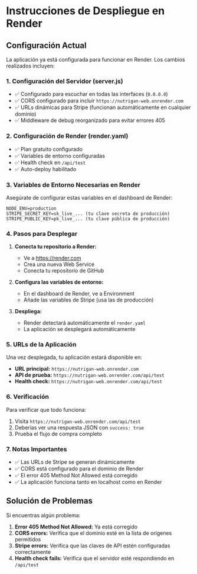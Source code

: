 # Instrucciones de Despliegue en Render

## Configuración Actual

La aplicación ya está configurada para funcionar en Render. Los cambios realizados incluyen:

### 1. Configuración del Servidor (server.js)
- ✅ Configurado para escuchar en todas las interfaces (`0.0.0.0`)
- ✅ CORS configurado para incluir `https://nutrigan-web.onrender.com`
- ✅ URLs dinámicas para Stripe (funcionan automáticamente en cualquier dominio)
- ✅ Middleware de debug reorganizado para evitar errores 405

### 2. Configuración de Render (render.yaml)
- ✅ Plan gratuito configurado
- ✅ Variables de entorno configuradas
- ✅ Health check en `/api/test`
- ✅ Auto-deploy habilitado

### 3. Variables de Entorno Necesarias en Render
Asegúrate de configurar estas variables en el dashboard de Render:

```
NODE_ENV=production
STRIPE_SECRET_KEY=sk_live_... (tu clave secreta de producción)
STRIPE_PUBLIC_KEY=pk_live_... (tu clave pública de producción)
```

### 4. Pasos para Desplegar

1. **Conecta tu repositorio a Render:**
   - Ve a https://render.com
   - Crea una nueva Web Service
   - Conecta tu repositorio de GitHub

2. **Configura las variables de entorno:**
   - En el dashboard de Render, ve a Environment
   - Añade las variables de Stripe (usa las de producción)

3. **Despliega:**
   - Render detectará automáticamente el `render.yaml`
   - La aplicación se desplegará automáticamente

### 5. URLs de la Aplicación

Una vez desplegada, tu aplicación estará disponible en:
- **URL principal:** `https://nutrigan-web.onrender.com`
- **API de prueba:** `https://nutrigan-web.onrender.com/api/test`
- **Health check:** `https://nutrigan-web.onrender.com/api/test`

### 6. Verificación

Para verificar que todo funciona:

1. Visita `https://nutrigan-web.onrender.com/api/test`
2. Deberías ver una respuesta JSON con `success: true`
3. Prueba el flujo de compra completo

### 7. Notas Importantes

- ✅ Las URLs de Stripe se generan dinámicamente
- ✅ CORS está configurado para el dominio de Render
- ✅ El error 405 Method Not Allowed está corregido
- ✅ La aplicación funciona tanto en localhost como en Render

## Solución de Problemas

Si encuentras algún problema:

1. **Error 405 Method Not Allowed:** Ya está corregido
2. **CORS errors:** Verifica que el dominio esté en la lista de orígenes permitidos
3. **Stripe errors:** Verifica que las claves de API estén configuradas correctamente
4. **Health check fails:** Verifica que el servidor esté respondiendo en `/api/test`
